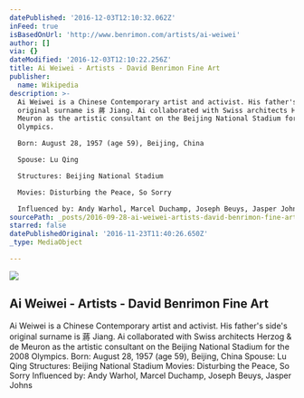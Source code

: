 ```yaml
---
datePublished: '2016-12-03T12:10:32.062Z'
inFeed: true
isBasedOnUrl: 'http://www.benrimon.com/artists/ai-weiwei'
author: []
via: {}
dateModified: '2016-12-03T12:10:22.256Z'
title: Ai Weiwei - Artists - David Benrimon Fine Art
publisher:
  name: Wikipedia
description: >-
  Ai Weiwei is a Chinese Contemporary artist and activist. His father's side's
  original surname is 蔣 Jiang. Ai collaborated with Swiss architects Herzog & de
  Meuron as the artistic consultant on the Beijing National Stadium for the 2008
  Olympics. 

  Born: August 28, 1957 (age 59), Beijing, China

  Spouse: Lu Qing

  Structures: Beijing National Stadium

  Movies: Disturbing the Peace, So Sorry

  Influenced by: Andy Warhol, Marcel Duchamp, Joseph Beuys, Jasper Johns
sourcePath: _posts/2016-09-28-ai-weiwei-artists-david-benrimon-fine-art.md
starred: false
datePublishedOriginal: '2016-11-23T11:40:26.650Z'
_type: MediaObject

---
```

<article style=""><img src="https://imgflo.herokuapp.com/graph/2b2431f8e7ba7b0/88ba05e30999e4f44cdec402fa4d6961/noop.jpeg?input=https%3A%2F%2Fs3.amazonaws.com%2Ffiles.collageplatform.com.prod%2Fimage_cache%2F1010x580_fit%2F54188ee109a72c022291c1d0%2Fab8b2304619eea784291f6cdc59b3a77.jpeg" /><h1>Ai Weiwei - Artists - David Benrimon Fine Art</h1><p>Ai Weiwei is a Chinese Contemporary artist and activist. His father's side's original surname is 蔣 Jiang. Ai collaborated with Swiss architects Herzog &amp; de Meuron as the artistic consultant on the Beijing National Stadium for the 2008 Olympics. 
Born: August 28, 1957 (age 59), Beijing, China
Spouse: Lu Qing
Structures: Beijing National Stadium
Movies: Disturbing the Peace, So Sorry
Influenced by: Andy Warhol, Marcel Duchamp, Joseph Beuys, Jasper Johns</p></article>